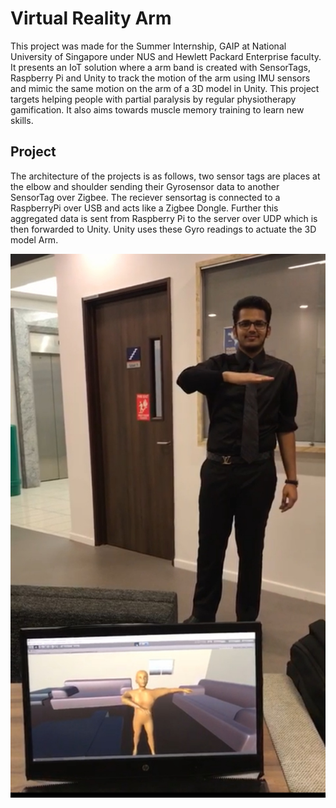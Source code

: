 # Virtual Reality Arm

This project was made for the Summer Internship, GAIP at National University of Singapore under NUS and Hewlett Packard Enterprise faculty. It presents an IoT solution where a arm band is created with SensorTags, Raspberry Pi and Unity to track the motion of the arm using IMU sensors and mimic the same motion on the arm of a 3D model in Unity.
This project targets helping people with partial paralysis by regular physiotherapy gamification. It also aims towards muscle memory training to learn new skills.

## Project

The architecture of the projects is as follows, two sensor tags are places at the elbow and shoulder sending their Gyrosensor data to another SensorTag over Zigbee. The reciever sensortag is connected to a RaspberryPi over USB and acts like a Zigbee Dongle. Further this aggregated data is sent from Raspberry Pi to the server over UDP which is then forwarded to Unity. Unity uses these Gyro readings to actuate the 3D model Arm.

![Live Demo](https://github.com/aayush-ag21/Virtual-Reality-Arm/blob/master/Live_demo_still.jpeg)
